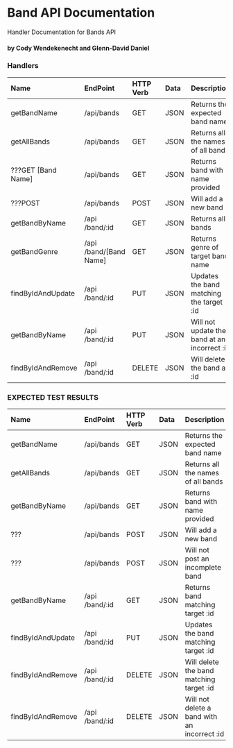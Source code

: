 # Band API Documentation
Handler Documentation for Bands API
#### by Cody Wendekenecht and Glenn-David Daniel

### Handlers 
| Name | EndPoint  | HTTP Verb | Data | Description |
| :-- | :-- | :--- |  :--- | :--- |
| getBandName |  /api/bands | GET | JSON | Returns the expected band name
| getAllBands |  /api/bands | GET | JSON | Returns all the names of all bands
| ???GET [Band Name] |  /api/bands | GET | JSON | Returns band with name provided
| ???POST |  /api/bands | POST | JSON | Will add a new band
| getBandByName |  /api /band/:id | GET | JSON | Returns all bands
| getBandGenre |  /api /band/[Band Name] | GET | JSON | Returns genre of target band name
| findByIdAndUpdate |  /api /band/:id | PUT | JSON | Updates the band matching the target :id
| getBandByName |  /api /band/:id | PUT | JSON |  Will  not update the band at an incorrect :id
| findByIdAndRemove |  /api /band/:id | DELETE | JSON |  Will  delete the band at :id


### EXPECTED TEST RESULTS
| Name | EndPoint  | HTTP Verb | Data | Description |
| :-- | :-- | :--- |  :--- | :--- |
| getBandName |  /api/bands | GET | JSON | Returns the expected band name
| getAllBands |  /api/bands | GET | JSON | Returns all the names of all bands
| getBandByName |  /api/bands | GET | JSON | Returns band with name provided
| ??? |  /api/bands | POST | JSON | Will  add a new band
| ??? |  /api/bands | POST | JSON | Will  not post an incomplete band
| getBandByName |  /api /band/:id | GET | JSON | Returns band matching target :id
| findByIdAndUpdate |  /api /band/:id | PUT | JSON | Updates the band matching target :id
| findByIdAndRemove |  /api /band/:id | DELETE | JSON |  Will  delete the band matching target :id
| findByIdAndRemove |  /api /band/:id | DELETE | JSON |  Will  not delete a band with an incorrect :id